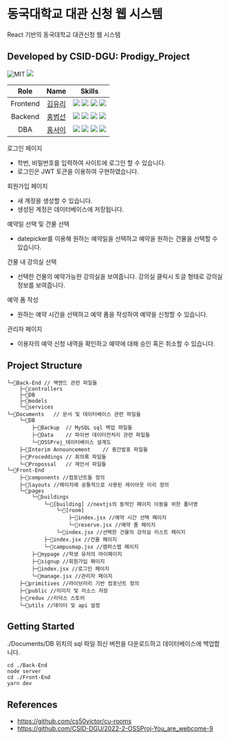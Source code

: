# 동국대학교 대관 신청 웹 시스템
React 기반의 동국대학교 대관신청 웹 시스템

## Developed by CSID-DGU: Prodigy_Project
<img alt="MIT" src ="https://img.shields.io/badge/license-MIT-salmon"> 
<img src="https://img.shields.io/badge/Visual Studio Code-007ACC?style=flat-square&logo=Visual Studio Code&logoColor=white"/>


| Role  | Name | Skills |
| :-----: |:----:| ------ |
| Frontend  | [김유리](https://github.com/yurik1m) |<img src="https://img.shields.io/badge/Node.js-339933?style=flat-square&logo=Node.js&logoColor=white"/> <img src="https://img.shields.io/badge/React-61DAFB?style=flat-square&logo=React&logoColor=black"/> <img src="https://img.shields.io/badge/Tailwind CSS-06B6D4?style=flat-square&logo=Tailwind CSS&logoColor=white"/> <img src="https://img.shields.io/badge/Next.js-000000?style=flat-square&logo=Next.js&logoColor=white"/>|
| Backend   | [홍범선](https://github.com/bshong12)|<img src="https://img.shields.io/badge/Node.js-339933?style=flat-square&logo=Node.js&logoColor=white"/> <img src="https://img.shields.io/badge/Amazon AWS-232F3E?style=flat-square&logo=amazonaws&logoColor=white"/> <img src="https://img.shields.io/badge/Express-000000?style=flat-square&logo=Express&logoColor=white"/> <img src="https://img.shields.io/badge/Postman-FF6C37?style=flat-square&logo=Postman&logoColor=white"/> |
| DBA  | [홍서이](https://github.com/hongseoi) | <img src="https://img.shields.io/badge/Amazon AWS-232F3E?style=flat-square&logo=amazonaws&logoColor=white"/> <img src="https://img.shields.io/badge/Python-3776AB?style=flat-square&logo=Python&logoColor=white"/> <img src="https://img.shields.io/badge/MySQL-4479A1?style=flat-square&logo=MySQL&logoColor=white"/> <img src="https://img.shields.io/badge/Express-000000?style=flat-square&logo=Express&logoColor=white"/>|


로그인 페이지
- 학번, 비밀번호를 입력하여 사이트에 로그인 할 수 있습니다.
- 로그인은 JWT 토큰을 이용하여 구현하였습니다.


회원가입 페이지
- 새 계정을 생성할 수 있습니다.
- 생성된 계정은 데이터베이스에 저장됩니다.

예약일 선택 및 건물 선택
- datepicker를 이용해 원하는 예약일을 선택하고 예약을 원하는 건물을 선택할 수 있습니다.

건물 내 강의실 선택
- 선택한 건물의 예약가능한 강의실을 보여줍니다. 강의실 클릭시 토글 형태로 강의실 정보를 보여줍니다.

예약 폼 작성
- 원하는 예약 시간을 선택하고 예약 폼을 작성하여 예약을 신청할 수 있습니다.

관리자 페이지
- 이용자의 예약 신청 내역을 확인하고 예약에 대해 승인 혹은 취소할 수 있습니다.

## Project Structure

```
└─📂Back-End // 백엔드 관련 파일들
    ├─📂controllers
    ├─📂DB
    ├─📂models
    └─📂services
└─📂Documents   // 문서 및 데이터베이스 관련 파일들
    └─📂DB
        ├─📂Backup  // MySQL sql 백업 파일들
        ├─📂Data    // 파이썬 데이터전처리 관련 파일들
        └─📃OSSProj_데이터베이스 설계도
    ├─📂Interim Announcement    // 중간발표 파일들
    ├─📂Proceddings // 회의록 파일들
    └─📂Propossal   // 제안서 파일들
└─📂Front-End
    ├─📂components //컴포넌트들 정의
    ├─📂layouts //페이지에 공통적으로 사용된 레이아웃 미리 정의
    └─📂pages
        └─📂buildings 
            └─📂[building] //nextjs의 동적인 페이지 이동을 위한 폴더명
                └─📂[room]
                    ├─📃index.jsx //예약 시간 선택 페이지
                    └─📃reserve.jsx //예약 폼 페이지
                └─📃index.jsx //선택한 건물의 강의실 리스트 페이지
            ├─📃index.jsx //건물 페이지
            └─📃campusmap.jsx //캠퍼스맵 페이지
        ├─📂mypage //학생 유저의 마이페이지
        ├─📂signup //회원가입 페이지
        ├─📃index.jsx //로그인 페이지
        └─📃manage.jsx //관리자 페이지
    ├─📂primitives //라이브러리 기반 컴포넌트 정의
    ├─📂public //이미지 및 리소스 저장
    ├─📂redux //리덕스 스토어
    └─📂utils //데이터 및 api 설정

```
## Getting Started

 ./Documents/DB 위치의 sql 파일 최신 버전을 다운로드하고 데이터베이스에 백업합니다.

 ```
 cd ./Back-End
 node server
 cd ./Front-End
 yarn dev
 ```

## References
- https://github.com/cs50victor/cu-rooms
- https://github.com/CSID-DGU/2022-2-OSSProj-You_are_webcome-9

